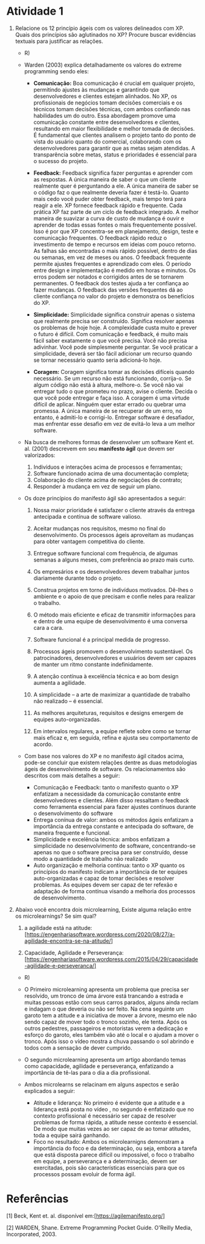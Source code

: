 # Atividade 1
1. Relacione os 12 princípio ágeis com os valores delineados com XP. Quais dos princípios são aglutinados no XP? Procure buscar evidências textuais para justificar as relações.

    * R)

    * Warden (2003) explica detalhadamente os valores do extreme programming sendo eles:

        * **Comunicação:** Boa comunicação é crucial em qualquer projeto, permitindo ajustes às mudanças e garantindo que desenvolvedores e clientes estejam alinhados. No XP, os profissionais de negócios tomam decisões comerciais e os técnicos tomam decisões técnicas, com ambos confiando nas habilidades um do outro. Essa abordagem promove uma comunicação constante entre desenvolvedores e clientes, resultando em maior flexibilidade e melhor tomada de decisões. É fundamental que clientes analisem o projeto tanto do ponto de vista do usuário quanto do comercial, colaborando com os desenvolvedores para garantir que as metas sejam atendidas. A transparência sobre metas, status e prioridades é essencial para o sucesso do projeto.

        * **Feedback:** Feedback significa fazer perguntas e aprender com as respostas. A única maneira de saber o que um cliente realmente quer é perguntando a ele. A única maneira de saber se o código faz o que realmente deveria fazer é testá-lo. Quanto mais cedo você puder obter feedback, mais tempo terá para reagir a ele. XP fornece feedback rápido e frequente. Cada prática XP faz parte de um ciclo de feedback integrado. A melhor maneira de suavizar a curva de custo de mudança é ouvir e aprender de todas essas fontes o mais frequentemente possível. Isso é por que XP concentra-se em planejamento, design, teste e comunicação frequentes. O feedback rápido reduz o investimento de tempo e recursos em ideias com pouco retorno. As falhas são encontradas o mais rápido possível, dentro de dias ou semanas, em vez de meses ou anos. O feedback frequente permite ajustes frequentes e aprendizado com eles. O período entre design e implementação é medido em horas e minutos. Os erros podem ser notados e corrigidos antes de se tornarem permanentes. O feedback dos testes ajuda a ter confiança ao fazer mudanças. O feedback das versões frequentes dá ao cliente confiança no valor do projeto e demonstra os benefícios do XP.

        * **Simplicidade:** Simplicidade significa construir apenas o sistema que realmente precisa ser construído. Significa resolver apenas os problemas de hoje hoje. A complexidade custa muito e prever o futuro é difícil. Com comunicação e feedback, é muito mais fácil saber exatamente o que você precisa. Você não precisa adivinhar. Você pode simplesmente perguntar. Se você praticar a simplicidade, deverá ser tão fácil adicionar um recurso quando se tornar necessário quanto seria adicioná-lo hoje.
        
        * **Coragem:** Coragem significa tomar as decisões difíceis quando necessário. Se um recurso não está funcionando, corrija-o. Se algum código não está à altura, melhore-o. Se você não vai entregar tudo o que prometeu no prazo, avise o cliente. Decida o que você pode entregar e faça isso. A coragem é uma virtude difícil de aplicar. Ninguém quer estar errado ou quebrar uma promessa. A única maneira de se recuperar de um erro, no entanto, é admiti-lo e corrigi-lo. Entregar software é desafiador, mas enfrentar esse desafio em vez de evitá-lo leva a um melhor software.

    * Na busca de melhores formas de desenvolver um software Kent et. al. (2001)  descrevem em seu **manifesto ágil** que devem ser valorizados:
        1) Indivíduos e interações acima de processos e ferramentas;
        2) Software funcionado acima de uma documentação completa;
        3) Colaboração do cliente acima de negociações de contrato;
        4) Responder à mudança em vez de seguir um plano.

    * Os doze princípios do manifesto ágil são apresentados a seguir:
        1) Nossa maior prioridade é satisfazer o cliente através da entrega antecipada e contínua de software valioso.

        2) Aceitar mudanças nos requisitos, mesmo no final do desenvolvimento. Os processos ágeis aproveitam as mudanças para obter vantagem competitiva do cliente.

        3) Entregue software funcional com frequência, de algumas semanas a alguns meses, com preferência ao prazo mais curto.

        4) Os empresários e os desenvolvedores devem trabalhar juntos diariamente durante todo o projeto.

        5) Construa projetos em torno de indivíduos motivados. Dê-lhes o ambiente e o apoio de que precisam e confie neles para realizar o trabalho.

        6) O método mais eficiente e eficaz de transmitir informações para e dentro de uma equipe de desenvolvimento é uma conversa cara a cara.

        7) Software funcional é a principal medida de progresso.

        8) Processos ágeis promovem o desenvolvimento sustentável. Os patrocinadores, desenvolvedores e usuários devem ser capazes de manter um ritmo constante indefinidamente.

        9) A atenção contínua à excelência técnica e ao bom design aumenta a agilidade.

        10) A simplicidade – a arte de maximizar a quantidade de trabalho não realizado – é essencial.

        11) As melhores arquiteturas, requisitos e designs emergem de equipes auto-organizadas.

        12) Em intervalos regulares, a equipe reflete sobre como se tornar mais eficaz e, em seguida, refina e ajusta seu comportamento de acordo.

    * Com base nos valores do XP e no manifesto ágil citados acima, pode-se concluir que existem relações dentre as duas metodologias ágeis de desenvolvimento de software. Os relacionamentos são descritos com mais detalhes a seguir:
        * Comunicação e Feedback: tanto o manifesto quanto o XP enfatizam a necessidade da comunicação constante entre desenvolvedores e clientes. Além disso ressaltam o feedback como ferramenta essencial para fazer ajustes contínuos durante o desenvolvimento do software
        * Entrega conínua de valor: ambos os métodos ágeis enfatizam a importância da entrega constante e antecipada do software, de maneira frequente e funcional.
        * Simplicidade e excelência técnica: ambos enfatizam a simplicidade no desenvolvimento de software, concentrando-se apenas no que o software precisa para ser construído, desse modo a quantidade de trabalho não realizado
        * Auto organização e melhoria contínua: tanto o XP quanto os princípios do manifesto indicam a importância de ter equipes auto-organizadas e capaz de tomar decisões e resolver problemas. As equipes devem ser capaz de ter refexão e adaptação de forma contínua visando a melhoria dos processos de desenvolvimento.

2. Abaixo você encontra dois microlearning, Existe alguma relação entre os microlearnings? Se sim qual? 

    1) a agilidade está na atitude: [https://engenhariasoftware.wordpress.com/2020/08/27/a-agilidade-encontra-se-na-atitude/]

    2) Capacidade, Agilidade e Perseverança: [https://engenhariasoftware.wordpress.com/2015/04/29/capacidade-agilidade-e-perseveranca/]

    * R) 
    * O Primeiro microlearning apresenta um problema que precisa ser resolvido, um tronco de úma árvore está trancando a estrada e muitas pessoas estão com seus carros parados, alguns ainda reclam e indagam o que deveria ou não ser feito. Na cena seguinte um garoto tem a atitude e a iniciativa de mover a árvore, mesmo ele não sendo capaz de mover todo o tronco sozinho, ele tenta. Após os outros pedestres, passageiros e motoristas verem a dedicação e esforço do garoto, eles também vão até o local e o ajudam a mover o tronco. Após isso o vídeo mostra a chuva passando o sol abrindo e todos com a sensação de dever cumprido.

    * O segundo microlearning apresenta um artigo abordando temas como capacidade, agilidade e perseverança, enfatizando a importância de tê-las para o dia a dia profissional.

    * Ambos microlearns se relacinam em alguns aspectos e serão explicados a seguir:
        * Atitude e liderança: No primeiro é evidente que a atitude e a liderança está posta no vídeo , no segundo é enfatizado que no contexto profissional é necessário ser capaz de resolver problemas de forma rápida, a atitude nesse contexto é essencial. De modo que muitas vezes ao ser capaz de ao tomar atitudes, toda a equipe sairá ganhando. 
        * Foco no resultado: Ambos os microlearnigns demonstram a importância do foco e da determinação, ou seja, embora a tarefa que está disposta parece difícil ou impossível, o foco o trabalho em equipe, a perseverança e a determinação, devem ser exercitadas, pois são características essenciais para que os processos possam evoluir de forma ágil.

# Referências
[1] Beck, Kent et. al. disponível em:[https://agilemanifesto.org/] 

[2] WARDEN, Shane. Extreme Programming Pocket Guide. O'Reilly Media, Incorporated, 2003.